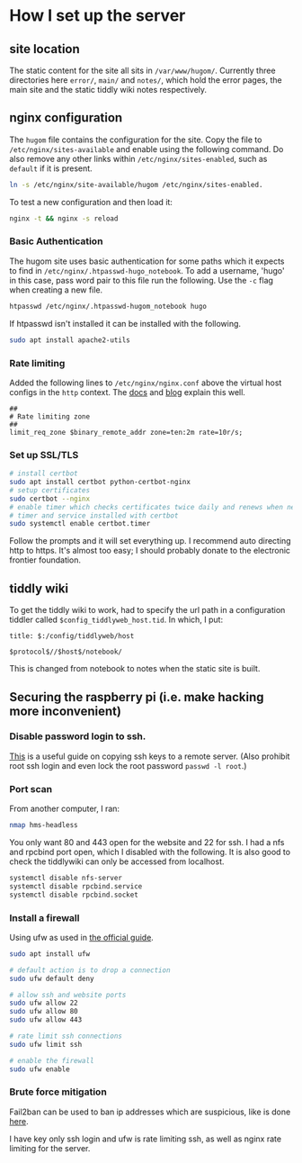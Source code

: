 # How I set up the server

## site location

The static content for the site all sits in `/var/www/hugom/`.
Currently three directories here `error/`, `main/` and `notes/`,
which hold the error pages, the main site and the static tiddly wiki notes
respectively.


## nginx configuration

The `hugom` file contains the configuration for the site.
Copy the file to `/etc/nginx/sites-available`
and enable using the following command.
Do also remove any other links within `/etc/nginx/sites-enabled`,
such as `default` if it is present.

```sh
ln -s /etc/nginx/site-available/hugom /etc/nginx/sites-enabled.
```

To test a new configuration and then load it:

```sh
nginx -t && nginx -s reload
```

### Basic Authentication

The hugom site uses basic authentication for some paths
which it expects to find in `/etc/nginx/.htpasswd-hugo_notebook`.
To add a username, 'hugo' in this case,
pass word pair to this file run the following.
Use the `-c` flag when creating a new file.

```sh
htpasswd /etc/nginx/.htpasswd-hugom_notebook hugo
```

If htpasswd isn't installed it can be installed with the following.

```sh
sudo apt install apache2-utils
```

### Rate limiting

Added the following lines to `/etc/nginx/nginx.conf`
above the virtual host configs in the `http` context.
The [docs](http://nginx.org/en/docs/http/ngx_http_limit_req_module.html)
and [blog](https://www.nginx.com/blog/rate-limiting-nginx/)
explain this well.

```
##
# Rate limiting zone
##
limit_req_zone $binary_remote_addr zone=ten:2m rate=10r/s;
```

### Set up SSL/TLS

```sh
# install certbot
sudo apt install certbot python-certbot-nginx
# setup certificates
sudo certbot --nginx
# enable timer which checks certificates twice daily and renews when needed
# timer and service installed with certbot
sudo systemctl enable certbot.timer
```

Follow the prompts and it will set everything up.
I recommend auto directing http to https.
It's almost too easy;
I should probably donate to the electronic frontier foundation.


## tiddly wiki

To get the tiddly wiki to work,
had to specify the url path in a configuration tiddler
called `$config_tiddlyweb_host.tid`.
In which, I put:

```
title: $:/config/tiddlyweb/host

$protocol$//$host$/notebook/
```

This is changed from notebook to notes when the static site is built.


## Securing the raspberry pi (i.e. make hacking more inconvenient)

### Disable password login to ssh.

[This](https://www.raspberrypi.org/documentation/remote-access/ssh/passwordless.md#copy-your-public-key-to-your-raspberry-pi)
is a useful guide on copying ssh keys to a remote server.
(Also prohibit root ssh login
and even lock the root password `passwd -l root`.)

### Port scan

From another computer, I ran:

```sh
nmap hms-headless
```

You only want 80 and 443 open for the website and 22 for ssh.
I had a nfs and rpcbind port open,
which I disabled with the following.
It is also good to check the tiddlywiki can only be accessed from localhost.

```sh
systemctl disable nfs-server
systemctl disable rpcbind.service
systemctl disable rpcbind.socket
```

### Install a firewall

Using ufw as used in [the official guide](https://www.raspberrypi.org/documentation/configuration/security.md).

```sh
sudo apt install ufw

# default action is to drop a connection
sudo ufw default deny

# allow ssh and website ports
sudo ufw allow 22
sudo ufw allow 80
sudo ufw allow 443

# rate limit ssh connections
sudo ufw limit ssh

# enable the firewall
sudo ufw enable
```

### Brute force mitigation

Fail2ban can be used to ban ip addresses which are suspicious, like is done
[here](https://www.digitalocean.com/community/tutorials/how-to-protect-an-nginx-server-with-fail2ban-on-ubuntu-14-04).

I have key only ssh login and ufw is rate limiting ssh,
as well as nginx rate limiting for the server.
